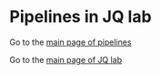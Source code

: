 # Pipelines in JQ lab
 
Go to the [main page of pipelines](https://pinlyu3.github.io/JQ_lab_pipeline/)

Go to the [main page of JQ lab](http://bioinfo.wilmer.jhu.edu/)

